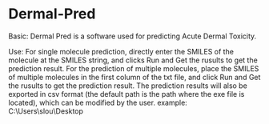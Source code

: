 # Dermal-Pred

Basic:
Dermal Pred is a software used for predicting Acute Dermal Toxicity.

Use:
For single molecule prediction, directly enter the SMILES of the molecule at the SMILES string, and clicks Run and Get the rusults to get the prediction result.
For the prediction of multiple molecules, place the SMILES of multiple molecules in the first column of the txt file, and click Run and Get the rusults to get the prediction result.
The prediction results will also be exported in csv format (the default path is the path where the exe file is located), which can be modified by the user. example: C:\Users\slou\Desktop
